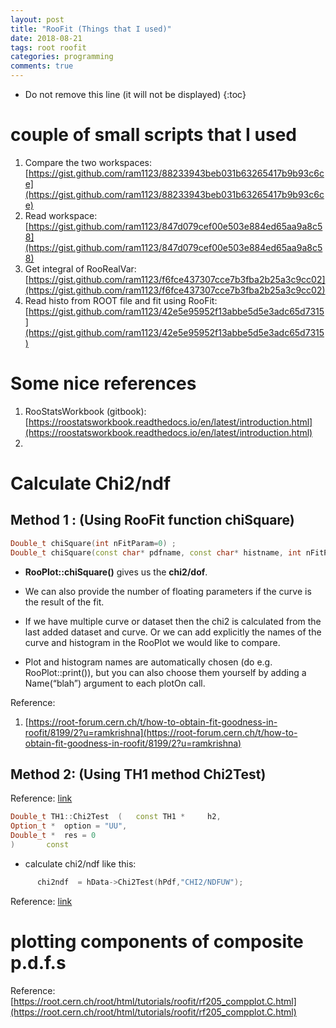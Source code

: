 ```yaml
---
layout: post
title: "RooFit (Things that I used)"
date: 2018-08-21
tags: root roofit
categories: programming
comments: true
---
```


- Do not remove this line (it will not be displayed)
  {:toc}

# couple of small scripts that I used

1. Compare the two workspaces: [https://gist.github.com/ram1123/88233943beb031b63265417b9b93c6ce](https://gist.github.com/ram1123/88233943beb031b63265417b9b93c6ce)
1. Read workspace: [https://gist.github.com/ram1123/847d079cef00e503e884ed65aa9a8c58](https://gist.github.com/ram1123/847d079cef00e503e884ed65aa9a8c58)
1. Get integral of RooRealVar: [https://gist.github.com/ram1123/f6fce437307cce7b3fba2b25a3c9cc02](https://gist.github.com/ram1123/f6fce437307cce7b3fba2b25a3c9cc02)
1. Read histo from ROOT file and fit using RooFit: [https://gist.github.com/ram1123/42e5e95952f13abbe5d5e3adc65d7315](https://gist.github.com/ram1123/42e5e95952f13abbe5d5e3adc65d7315)

# Some nice references

1. RooStatsWorkbook (gitbook): [https://roostatsworkbook.readthedocs.io/en/latest/introduction.html](https://roostatsworkbook.readthedocs.io/en/latest/introduction.html)
2.

# Calculate Chi2/ndf

## Method 1 : (Using RooFit function chiSquare)

```c++
Double_t chiSquare(int nFitParam=0) ;
Double_t chiSquare(const char* pdfname, const char* histname, int nFitParam=0) const ;
```

- **RooPlot::chiSquare()** gives us the **chi2/dof**.

- We can also provide the number of floating parameters if the curve is the result of the fit.

- If we have multiple curve or dataset then the chi2 is calculated from the last added dataset and curve. Or we can add explicitly the names of the curve and histogram in the RooPlot we would like to compare.

- Plot and histogram names are automatically chosen (do e.g. RooPlot::print()), but you can also choose them yourself by adding a Name(“blah”) argument to each plotOn call.

Reference:

1. [https://root-forum.cern.ch/t/how-to-obtain-fit-goodness-in-roofit/8199/2?u=ramkrishna](https://root-forum.cern.ch/t/how-to-obtain-fit-goodness-in-roofit/8199/2?u=ramkrishna)

## Method 2: (Using TH1 method Chi2Test)

Reference: [link](https://root.cern.ch/doc/master/classTH1.html#a6c281eebc0c0a848e7a0d620425090a5)

```c++
Double_t TH1::Chi2Test  (   const TH1 *     h2,
Option_t *  option = "UU",
Double_t *  res = 0
)       const
```

- calculate chi2/ndf like this:

```c++
      chi2ndf  = hData->Chi2Test(hPdf,"CHI2/NDFUW");
```

Reference: [link](https://github.com/MiT-HEP/MitEwk13TeV/blob/master/SignalExtraction/fitWm.C#L1901)

# plotting components of composite p.d.f.s

Reference: [https://root.cern.ch/root/html/tutorials/roofit/rf205_compplot.C.html](https://root.cern.ch/root/html/tutorials/roofit/rf205_compplot.C.html)
